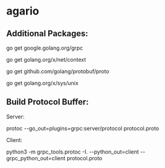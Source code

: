 # agario

## Additional Packages:

go get google.golang.org/grpc

go get golang.org/x/net/context

go get github.com/golang/protobuf/proto

go get golang.org/x/sys/unix

## Build Protocol Buffer:

Server: 

protoc --go_out=plugins=grpc:server/protocol protocol.proto

Client: 

python3 -m grpc_tools.protoc -I. --python_out=client --grpc_python_out=client protocol.proto

